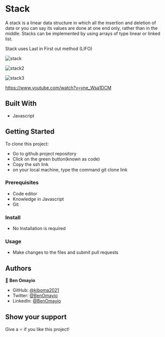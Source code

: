 # Stack
A stack is a linear data structure in which all the insertion and deletion of data or you can say its values are done at one end only, rather than in the middle. Stacks can be implemented by using arrays of type linear or linked list.

Stack uses Last in First out method (LIFO)

![stack](https://user-images.githubusercontent.com/93031593/170769051-f780411c-4da9-4f55-8e00-e07293370255.jpeg)

![stack2](https://user-images.githubusercontent.com/93031593/170769357-c803a1e0-e11f-4670-86e5-2ab9b2e8e1f6.png)

![stack3](https://user-images.githubusercontent.com/93031593/170769533-d75bed18-2b0b-4ff2-a38b-64436cc78fa5.png)


https://www.youtube.com/watch?v=yne_Wsa1DCM


## Built With

- Javascript

## Getting Started

To clone this project:
- Go to github project repository
- Click on the green button(known as code)
- Copy the ssh link
- on your local machine, type the command git clone link

### Prerequisites
- Code editor
- Knowledge in Javascript
- Git

### Install
- No Installation is required

### Usage
- Make changes to the files and submit pull requests

## Authors

👤 **Ben Omayio**

- GitHub: [@kiboma2021](https://github.com/kiboma2021)
- Twitter: [@BenOmayio](https://twitter.com/omayiobenj)
- LinkedIn: [@BenOmayio](https://www.linkedin.com/in/ben-omayio-74622469/)

## Show your support

Give a ⭐️ if you like this project!

